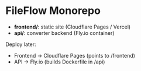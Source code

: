 # FileFlow Monorepo

- **frontend/**: static site (Cloudflare Pages / Vercel)
- **api/**: converter backend (Fly.io container)

Deploy later:
- Frontend → Cloudflare Pages (points to /frontend)
- API → Fly.io (builds Dockerfile in /api)
